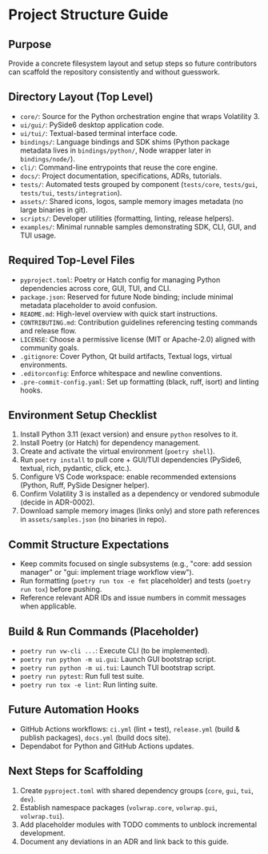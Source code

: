 # Project Structure Guide

## Purpose

Provide a concrete filesystem layout and setup steps so future contributors can scaffold the repository consistently and without guesswork.

## Directory Layout (Top Level)

- `core/`: Source for the Python orchestration engine that wraps Volatility 3.
- `ui/gui/`: PySide6 desktop application code.
- `ui/tui/`: Textual-based terminal interface code.
- `bindings/`: Language bindings and SDK shims (Python package metadata lives in `bindings/python/`, Node wrapper later in `bindings/node/`).
- `cli/`: Command-line entrypoints that reuse the core engine.
- `docs/`: Project documentation, specifications, ADRs, tutorials.
- `tests/`: Automated tests grouped by component (`tests/core`, `tests/gui`, `tests/tui`, `tests/integration`).
- `assets/`: Shared icons, logos, sample memory images metadata (no large binaries in git).
- `scripts/`: Developer utilities (formatting, linting, release helpers).
- `examples/`: Minimal runnable samples demonstrating SDK, CLI, GUI, and TUI usage.

## Required Top-Level Files

- `pyproject.toml`: Poetry or Hatch config for managing Python dependencies across core, GUI, TUI, and CLI.
- `package.json`: Reserved for future Node binding; include minimal metadata placeholder to avoid confusion.
- `README.md`: High-level overview with quick start instructions.
- `CONTRIBUTING.md`: Contribution guidelines referencing testing commands and release flow.
- `LICENSE`: Choose a permissive license (MIT or Apache-2.0) aligned with community goals.
- `.gitignore`: Cover Python, Qt build artifacts, Textual logs, virtual environments.
- `.editorconfig`: Enforce whitespace and newline conventions.
- `.pre-commit-config.yaml`: Set up formatting (black, ruff, isort) and linting hooks.

## Environment Setup Checklist

1. Install Python 3.11 (exact version) and ensure `python` resolves to it.
2. Install Poetry (or Hatch) for dependency management.
3. Create and activate the virtual environment (`poetry shell`).
4. Run `poetry install` to pull core + GUI/TUI dependencies (PySide6, textual, rich, pydantic, click, etc.).
5. Configure VS Code workspace: enable recommended extensions (Python, Ruff, PySide Designer helper).
6. Confirm Volatility 3 is installed as a dependency or vendored submodule (decide in ADR-0002).
7. Download sample memory images (links only) and store path references in `assets/samples.json` (no binaries in repo).

## Commit Structure Expectations

- Keep commits focused on single subsystems (e.g., "core: add session manager" or "gui: implement triage workflow view").
- Run formatting (`poetry run tox -e fmt` placeholder) and tests (`poetry run tox`) before pushing.
- Reference relevant ADR IDs and issue numbers in commit messages when applicable.

## Build & Run Commands (Placeholder)

- `poetry run vw-cli ...`: Execute CLI (to be implemented).
- `poetry run python -m ui.gui`: Launch GUI bootstrap script.
- `poetry run python -m ui.tui`: Launch TUI bootstrap script.
- `poetry run pytest`: Run full test suite.
- `poetry run tox -e lint`: Run linting suite.

## Future Automation Hooks

- GitHub Actions workflows: `ci.yml` (lint + test), `release.yml` (build & publish packages), `docs.yml` (build docs site).
- Dependabot for Python and GitHub Actions updates.

## Next Steps for Scaffolding

1. Create `pyproject.toml` with shared dependency groups (`core`, `gui`, `tui`, `dev`).
2. Establish namespace packages (`volwrap.core`, `volwrap.gui`, `volwrap.tui`).
3. Add placeholder modules with TODO comments to unblock incremental development.
4. Document any deviations in an ADR and link back to this guide.
